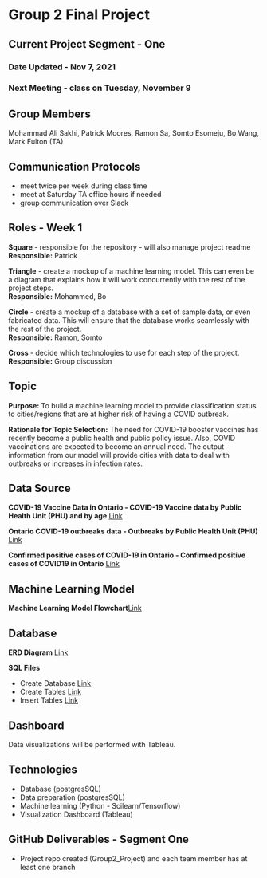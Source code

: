 # Group 2 Final Project


## Current Project Segment - One

### Date Updated - Nov 7, 2021

### Next Meeting - class on Tuesday, November 9


## Group Members
Mohammad Ali Sakhi, Patrick Moores, Ramon Sa, Somto Esomeju, Bo Wang, Mark Fulton (TA)


## Communication Protocols
- meet twice per week during class time
- meet at Saturday TA office hours if needed
- group communication over Slack


## Roles - Week 1
**Square** - responsible for the repository - will also manage project readme    
**Responsible:** Patrick

**Triangle** - create a mockup of a machine learning model. This can even be a diagram that explains how it will work concurrently with the rest of the project steps.  
**Responsible:** Mohammed, Bo

**Circle** - create a mockup of a database with a set of sample data, or even fabricated data. This will ensure that the database works seamlessly with the rest of the project.  
**Responsible:** Ramon, Somto
    
**Cross** - decide which technologies to use for each step of the project.  
**Responsible:** Group discussion    


## Topic
**Purpose:** To build a machine learning model to provide classification status to cities/regions that are at higher risk of having a COVID outbreak.

**Rationale for Topic Selection:** The need for COVID-19 booster vaccines has recently become a public health and public policy issue. Also, COVID vaccinations are expected to become an annual need. The output information from our model will provide cities with data to deal with outbreaks or increases in infection rates.


## Data Source
**COVID-19 Vaccine Data in Ontario - COVID-19 Vaccine data by Public Health Unit (PHU) and by age** [Link](https://open.canada.ca/data/en/dataset/752ce2b7-c15a-4965-a3dc-397bf405e7cc/resource/ee2e0135-dfb3-4af8-ad91-bcda64ef67fa)

**Ontario COVID-19 outbreaks data - Outbreaks by Public Health Unit (PHU)** [Link](https://open.canada.ca/data/en/dataset/5472ffc1-88e2-48ca-bc9f-4aa249c1298d/resource/41bc5710-25ff-47ef-b77e-6811150a1260)

**Confirmed positive cases of COVID-19 in Ontario - Confirmed positive cases of COVID19 in Ontario** [Link](https://open.canada.ca/data/en/dataset/f4112442-bdc8-45d2-be3c-12efae72fb27/resource/0dc9592a-661e-49cf-8b4a-61c28c466a6e)

 
## Machine Learning Model
**Machine Learning Model Flowchart**[Link](https://github.com/pmoores/Group2_Project/blob/main/Images/ML%20Model%20Overview.pdf)


## Database
**ERD Diagram**  [Link](https://github.com/pmoores/Group2_Project/blob/main/database/ERD.png)

**SQL Files**
- Create Database [Link](https://github.com/pmoores/Group2_Project/blob/main/database/Create_Database.sql)
- Create Tables [Link](https://github.com/pmoores/Group2_Project/blob/main/database/Create_Tables.sql)
- Insert Tables [Link](https://github.com/pmoores/Group2_Project/blob/main/database/insert_tables.sql)


## Dashboard
Data visualizations will be performed with Tableau.


## Technologies
- Database (postgresSQL)
- Data preparation (postgresSQL)
- Machine learning (Python - Scilearn/Tensorflow)
- Visualization Dashboard (Tableau)


## GitHub Deliverables - Segment One
- Project repo created (Group2_Project) and each team member has at least one branch


